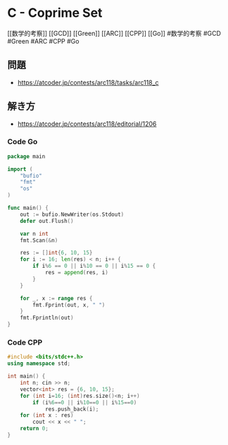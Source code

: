 # C - Coprime Set
[[数学的考察]] [[GCD]] [[Green]] [[ARC]] [[CPP]] [[Go]]
#数学的考察 #GCD #Green #ARC #CPP #Go 

## 問題
- https://atcoder.jp/contests/arc118/tasks/arc118_c

## 解き方
- https://atcoder.jp/contests/arc118/editorial/1206

### Code Go
```go
package main

import (
	"bufio"
	"fmt"
	"os"
)

func main() {
	out := bufio.NewWriter(os.Stdout)
	defer out.Flush()

	var n int
	fmt.Scan(&n)

	res := []int{6, 10, 15}
	for i := 16; len(res) < n; i++ {
		if i%6 == 0 || i%10 == 0 || i%15 == 0 {
			res = append(res, i)
		}
	}

	for _, x := range res {
		fmt.Fprint(out, x, " ")
	}
	fmt.Fprintln(out)
}
```

### Code CPP
```c++
#include <bits/stdc++.h>
using namespace std;

int main() {
	int n; cin >> n;
	vector<int> res = {6, 10, 15};
	for (int i=16; (int)res.size()<n; i++)
		if (i%6==0 || i%10==0 || i%15==0)
			res.push_back(i);
	for (int x : res)
		cout << x << " ";
	return 0;
}
```